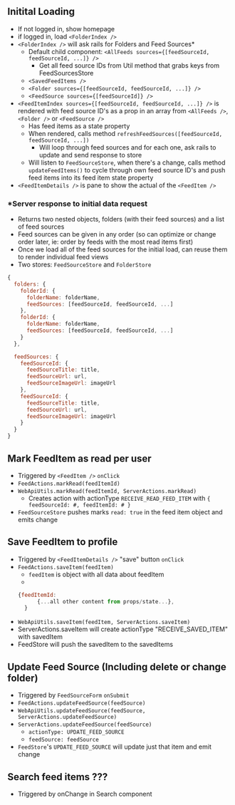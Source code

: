 
## Initital Loading

* If not logged in, show homepage
* if logged in, load `<FolderIndex />`
* `<FolderIndex />` will ask rails for Folders and Feed Sources*
  * Default child component: `<AllFeeds sources={[feedSourceId, feedSourceId, ...]} />`
    * Get all feed source IDs from Util method that grabs keys from FeedSourcesStore
  * `<SavedFeedItems />`
  * `<Folder sources={[feedSourceId, feedSourceId, ...]} />`
  * `<FeedSource sources={[feedSourceId]} />`
* `<FeedItemIndex sources={[feedSourceId, feedSourceId, ...]} />` is rendered with feed source ID's as a prop in an array from `<AllFeeds />`, `<Folder />` or `<FeedSource />`
  * Has feed items as a state property
  * When rendered, calls method `refreshFeedSources([feedSourceId, feedSourceId, ...])`
    * Will loop through feed sources and for each one, ask rails to update and send response to store
  * Will listen to `FeedSourceStore`, when there's a change, calls method `updateFeedItems()` to cycle through own feed source ID's and push feed items into its feed item state property
* `<FeedItemDetails />` is pane to show the actual of the `<FeedItem />`

### *Server response to initial data request

* Returns two nested objects, folders (with their feed sources) and a list of feed sources
* Feed sources can be given in any order (so can optimize or change order later, ie: order by feeds with the most read items first)
* Once we load all of the feed sources for the initial load, can reuse them to render individual feed views
* Two stores: `FeedSourceStore` and `FolderStore`

```javascript
{
  folders: {
    folderId: {
      folderName: folderName,
      feedSources: [feedSourceId, feedSourceId, ...]
    },
    folderId: {
      folderName: folderName,
      feedSources: [feedSourceId, feedSourceId, ...]
    }
  },

  feedSources: {
    feedSourceId: {
      feedSourceTitle: title,
      feedSourceUrl: url,
      feedSourceImageUrl: imageUrl
    },
    feedSourceId: {
      feedSourceTitle: title,
      feedSourceUrl: url,
      feedSourceImageUrl: imageUrl
    }
  }
}
```

## Mark FeedItem as read per user

* Triggered by `<FeedItem />` `onClick`
* `FeedActions.markRead(feedItemId)`
* `WebApiUtils.markRead(feedItemId, ServerActions.markRead)`
  * Creates action with actionType `RECEIVE_READ_FEED_ITEM` with `{ feedSourceId: #, feedItemId: # }`
* `FeedSourceStore` pushes marks `read: true` in the feed item object and emits change

## Save FeedItem to profile

* Triggered by `<FeedItemDetails />` "save" button `onClick`
* `FeedActions.saveItem(feedItem)`
  * `feedItem` is object with all data about feedItem
  * 
  ```javascript
  {feedItemId:
        {...all other content from props/state...},
    }
  ```
* `WebApiUtils.saveItem(feedItem, ServerActions.saveItem)`
* ServerActions.saveItem will create actionType "RECEIVE_SAVED_ITEM" with savedItem
* FeedStore will push the savedItem to the savedItems

## Update Feed Source (Including delete or change folder)

* Triggered by `FeedSourceForm` `onSubmit`
* `FeedActions.updateFeedSource(feedSource)`
* `WebApiUtils.updateFeedSource(feedSource, ServerActions.updateFeedSource)`
* `ServerActions.updateFeedSource(feedSource)`
  * `actionType: UPDATE_FEED_SOURCE`
  * `feedSource: feedSource`
* `FeedStore`'s `UPDATE_FEED_SOURCE` will update just that item and emit change

## Search feed items ???
* Triggered by onChange in Search component